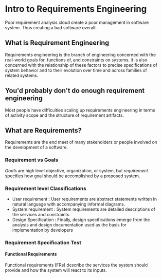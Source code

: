 # Intro to Requirements Engineering

Poor requirement analysis cloud create a poor management in software system. Thus creating a bad software overall. 

## What is Requirement Engineering

Requirements engineering is the branch of engineering concerned with the real-world goals for, functions of, and constraints on systems. It is also concerned with the relationship of these factors to precise specifications of system behavior and to their evolution over time and across families of related systems.

## You'd probably don't do enough requirement engineering

Most people have difficulties scaling up requirements engineering in terms of activity scope and the structure of requirement artifacts.

## What are Requirements?

Requirements are the end meet of many stakeholders or people involved on the development of a software.

### Requirement vs Goals

_Goals_ are high level objective, organization, or system, but _requirement_ specifies how goal should be accomplished by a proposed system.

### Requirement level Classifications

- User requirement : User requirements are abstract statements written in natural language with accompanying informal diagrams.
- System requirement : System requirements are detailed descriptions of the services and constraints.
- Design Specification : Finally, design specifications emerge from the analysis and design documentation used as the basis for implementation by developers

### Requirement Specification Test

#### Functional Requirements

Functional requirements (FRs) describe the services the system should provide and how the system will react to its inputs.

#### 



